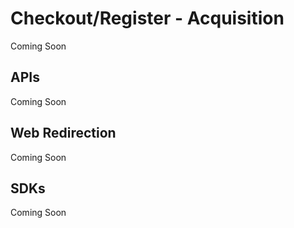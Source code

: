 # Checkout/Register - Acquisition

Coming Soon

## APIs

Coming Soon

## Web Redirection

Coming Soon

## SDKs

Coming Soon
